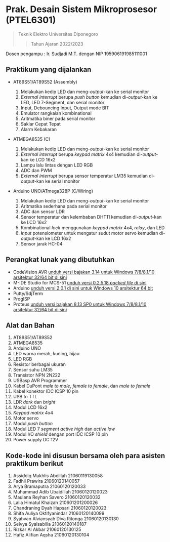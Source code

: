 # Prak. Desain Sistem Mikroprosesor (PTEL6301) 
> Teknik Elektro Universitas Diponegoro 
>> Tahun Ajaran 2022/2023

Dosen pengampu : Ir. Sudjadi M.T. dengan NIP 195906191985111001 
## Praktikum yang dijalankan
- AT89S51/AT89S52 (Assembly)
  1. Melakukan kedip LED dan meng-_output_-kan ke serial monitor
  2. _External interrupt_ berupa _push button_ kemudian di-_output_-kan ke LED, LED 7-Segment, dan serial monitor 
  3. Input, Debouncing Input, Output mode BIT
  4. Emulator rangkaian kombinational
  5. Aritmatika biner pada serial monitor
  6. Saklar Cepat Tepat
  7. Alarm Kebakaran
  
- ATMEGA8535 (C)
  1. Melakukan kedip LED dan meng-_output_-kan ke serial monitor
  2. _External interrupt_ berupa _keypad matrix_ 4x4 kemudian di-_output_-kan ke LCD 16x2
  3. Lampu lalu lintas dengan LED RGB
  4. ADC dan PWM
  5. _External interrupt_ berupa sensor temperatur LM35 kemudian di-_output_-kan ke serial monitor
  
- Arduino UNO/ATmega328P (C/Wiring)
  1. Melakukan kedip LED dan meng-_output_-kan ke serial monitor
  2. Aritmatika sederhana pada serial monitor
  3. ADC dan sensor LDR 
  4. Sensor temperatur dan kelembaban DHT11 kemudian di-_output_-kan ke LCD 16x2
  5. Kombinational _lock_ menggunakan _keypad matrix_ 4x4, _relay_, dan LED
  6. _Input_ potensiometer untuk mengatur sudut motor servo kemudian di-_output_-kan ke LCD 16x2
  7. Sensor jarak HC-04

## Perangkat lunak yang dibutuhkan
- CodeVision AVR [unduh versi bajakan 3.14 untuk Windows 7/8/8.1/10 arsitektur 32/64 bit di sini](https://getintopc.com/softwares/development/codevisionavr-advanced-free-download/)
- M-IDE Studio for MCS-51 [unduh versi 0.2.5.18 _packed file_ di sini](http://www.opcube.com/software/midepack02518.exe)
- Arduino [unduh versi 2.0.1 di sini untuk Windows 10 arsitektur 64 bit](https://downloads.arduino.cc/arduino-ide/arduino-ide_2.0.1_Windows_64bit.exe)
- Putty/SdjTerm
- ProgISP 
- Proteus [unduh versi bajakan 8.13 SP0 untuk Windows 7/8/8.1/10 arsitektur 32/64 bit di sini](https://getintopc.com/softwares/pcb-design/proteus-professional-2021-free-download-5219458/)

## Alat dan Bahan
1. AT89S51/AT89S52
2. ATMEGA8535
3. Arduino UNO
4. LED warna merah, kuning, hijau
5. LED RGB
6. Resistor berbagai ukuran
7. Sensor suhu LM35
8. Transistor NPN 2N222
9. USBasp AVR Programmer
10. Kabel DuPont _male to male_, _female to female_, dan _male to female_
11. Kabel konektor IDC ICSP 10 pin
12. USB to TTL
13. LDR _dark_ dan _bright_
14. Modul LCD 16x2
15. _Keypad matrix_ 4x4
16. Motor servo
17. Modul _push button_
18. Modul LED 7 _segment active high_ dan _active low_
19. Modul I/O _shield_ dengan port IDC ICSP 10 pin
20. Power supply DC 12V

## Kode-kode ini disusun bersama oleh para asisten praktikum berikut
1. Assiddiq Mukhlis Abdillah 21060119130058
2. Fadhil Prawira 21060120140057
3. Arya Bramaputra 21060120120033
4. Muhammad Adib Ubaidillah 21060120120023
5. Maulana Reyhan Savero 21060120120032
6. Laila Himatul Khaizah  210601201200026
7. Chandraning Dyah Hapsari 21060120120023
8. Shifa Auliya Oktifyanindar 21060120140099
9. Syahvan Alviansyah Diva Ritonga 21060120130130
10. Selvya Syalsabilla 21060120140187
11. Rizkar Al Akbar 21060120130125
12. Hafiz Alifian Aqsha 21060120130104
